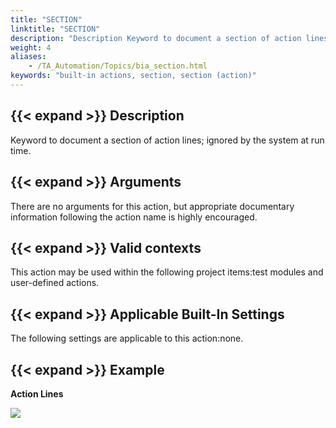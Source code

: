 ```yaml
--- 
title: "SECTION"
linktitle: "SECTION"
description: "Description Keyword to document a section of action lines; ignored by the system at run time. Arguments There are no arguments for this action, but appropriate documentary information following the ..."
weight: 4
aliases: 
    - /TA_Automation/Topics/bia_section.html
keywords: "built-in actions, section, section (action)"
---
```


## {{< expand >}} Description

Keyword to document a section of action lines; ignored by the system at run time.

## {{< expand >}} Arguments

There are no arguments for this action, but appropriate documentary information following the action name is highly encouraged.

## {{< expand >}} Valid contexts

This action may be used within the following project items:test modules and user-defined actions.

## {{< expand >}} Applicable Built-In Settings

The following settings are applicable to this action:none.

## {{< expand >}} Example

**Action Lines**

![](/images/TA_Automation/Images/bia_section_pgm.png)




